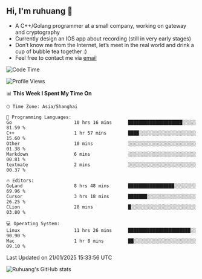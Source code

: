 ## Hi, I'm ruhuang 👋

- A C++/Golang programmer at a small company, working on gateway and cryptography
- Currently design an IOS app about recording (still in very early stages)
- Don’t know me from the Internet, let’s meet in the real world and drink a cup of bubble tea together :)
- Feel free to contact me via [email](mailto:ruhuang2001@gmail.com)
<!--START_SECTION:waka-->
![Code Time](http://img.shields.io/badge/Code%20Time-273%20hrs%2037%20mins-blue)

![Profile Views](http://img.shields.io/badge/Profile%20Views-0-blue)

📊 **This Week I Spent My Time On** 

```text
🕑︎ Time Zone: Asia/Shanghai

💬 Programming Languages: 
Go                       10 hrs 16 mins      ████████████████████░░░░░   81.59 % 
C++                      1 hr 57 mins        ████░░░░░░░░░░░░░░░░░░░░░   15.60 % 
Other                    10 mins             ░░░░░░░░░░░░░░░░░░░░░░░░░   01.38 % 
Markdown                 6 mins              ░░░░░░░░░░░░░░░░░░░░░░░░░   00.81 % 
textmate                 2 mins              ░░░░░░░░░░░░░░░░░░░░░░░░░   00.37 % 

🔥 Editors: 
GoLand                   8 hrs 48 mins       █████████████████░░░░░░░░   69.96 % 
Cursor                   3 hrs 18 mins       ███████░░░░░░░░░░░░░░░░░░   26.25 % 
CLion                    28 mins             █░░░░░░░░░░░░░░░░░░░░░░░░   03.80 % 

💻 Operating System: 
Linux                    11 hrs 26 mins      ███████████████████████░░   90.90 % 
Mac                      1 hr 8 mins         ██░░░░░░░░░░░░░░░░░░░░░░░   09.10 % 
```


 Last Updated on 21/01/2025 15:33:56 UTC
<!--END_SECTION:waka-->

![Ruhuang's GitHub stats](https://github-readme-stats.vercel.app/api?username=ruhuang2001&count_private=true&hide_title=true&show_icons=true&theme=vue)

